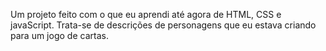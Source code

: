 Um projeto feito com o que eu aprendi até agora de HTML, CSS e javaScript. Trata-se de descrições de personagens que eu estava criando para um jogo de cartas.
